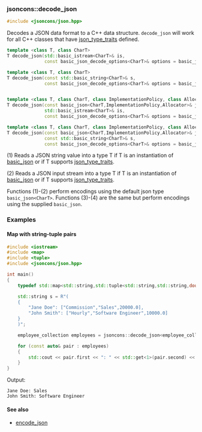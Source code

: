 ### jsoncons::decode_json

```c++
#include <jsoncons/json.hpp>
```

Decodes a JSON data format to a C++ data structure. `decode_json` will 
work for all C++ classes that have [json_type_traits](https://github.com/danielaparker/jsoncons/blob/master/doc/ref/json_type_traits.md) defined.

```c++
template <class T, class CharT>
T decode_json(std::basic_istream<CharT>& is,
              const basic_json_decode_options<CharT>& options = basic_json_options<CharT>::get_default_options()); // (1)

template <class T, class CharT>
T decode_json(const std::basic_string<CharT>& s,
              const basic_json_decode_options<CharT>& options = basic_json_options<CharT>::get_default_options()); // (2)


template <class T, class CharT, class ImplementationPolicy, class Allocator>
T decode_json(const basic_json<CharT,ImplementationPolicy,Allocator>& j,
              std::basic_istream<CharT>& is,
              const basic_json_decode_options<CharT>& options = basic_json_options<CharT>::get_default_options()); // (3)

template <class T, class CharT, class ImplementationPolicy, class Allocator>
T decode_json(const basic_json<CharT,ImplementationPolicy,Allocator>& j,
              const std::basic_string<CharT>& s,
              const basic_json_decode_options<CharT>& options = basic_json_options<CharT>::get_default_options()); // (4)
```

(1) Reads a JSON string value into a type T if T is an instantiation of [basic_json](../basic_json.md) 
or if T supports [json_type_traits](../json_type_traits.md).

(2) Reads a JSON input stream into a type T if T is an instantiation of [basic_json](../basic_json.md) 
or if T supports [json_type_traits](../json_type_traits.md).

Functions (1)-(2) perform encodings using the default json type `basic_json<CharT>`.
Functions (3)-(4) are the same but perform encodings using the supplied `basic_json`.

### Examples

#### Map with string-tuple pairs

```c++
#include <iostream>
#include <map>
#include <tuple>
#include <jsoncons/json.hpp>

int main()
{
    typedef std::map<std::string,std::tuple<std::string,std::string,double>> employee_collection;

    std::string s = R"(
    {
        "Jane Doe": ["Commission","Sales",20000.0],
        "John Smith": ["Hourly","Software Engineer",10000.0]
    }
    )";

    employee_collection employees = jsoncons::decode_json<employee_collection>(s);

    for (const auto& pair : employees)
    {
        std::cout << pair.first << ": " << std::get<1>(pair.second) << std::endl;
    }
}
```
Output:
```
Jane Doe: Sales
John Smith: Software Engineer
```

#### See also

- [encode_json](encode_json.md)

